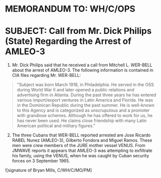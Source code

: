# MEMORANDUM TO: WH/C/OPS

# SUBJECT: Call from Mr. Dick Philips (State) Regarding the Arrest of AMLEO-3

1. Mr. Dick Philips said that he received a call from Mitchell L. WER-BELL about the arrest of AMLEO-3. The following information is contained in CIA files regarding Mr. WER-BELL:

> "Subject was born March 1918, in Philadelphia. He served in the OSS during World War II and later opened a public relations and advertising firm in Atlanta. During the past three years he has entered various import/export ventures in Latin America and Florida. He was in the Dominican Republic during the past summer. He is well-known to this Agency and is categorized as unscrupulous and a promoter with grandiose schemes. Although he has offered to work for us, he has never been used. He claims close friendship with many Latin American political and military figures."

2. The three Cubans that WER-BELL reported arrested are Jose Ricardo RABEL Nunez (AMLEO-3), Gilberto Fondora and Miguel Ramos. These men were crew members of the JURE mother vessel VENUS. From JMWAVE reports it appears that AMLEO-3 was attempting to exfiltrate his family, using the VENUS, when he was caught by Cuban security forces on 3 September 1965.

![signature of Bryan Mills, C/WH/C/MO/PM]
